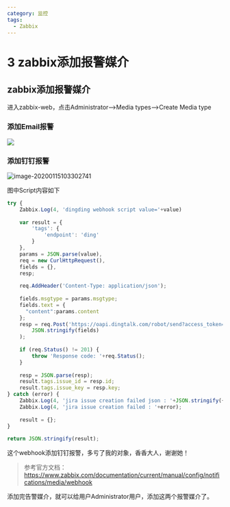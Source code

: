 ```yaml
---
category: 监控
tags:
  - Zabbix
---
```


# 3 zabbix添加报警媒介

## zabbix添加报警媒介

进入zabbix-web，点击Administrator-->Media types-->Create Media type

### 添加Email报警

![](https://gitee.com/clay-wangzhi/blogImg/raw/master/blogImg/image-20200115103058976.png)

### 添加钉钉报警

![image-20200115103302741](https://gitee.com/clay-wangzhi/blogImg/raw/master/blogImg/image-20200115103302741.png)

图中Script内容如下

```javascript
try {
    Zabbix.Log(4, 'dingding webhook script value='+value)
 
    var result = {
        'tags': {
            'endpoint': 'ding'
        }
    },
    params = JSON.parse(value),
    req = new CurlHttpRequest(),
    fields = {},
    resp;
 
    req.AddHeader('Content-Type: application/json');
 
    fields.msgtype = params.msgtype;
    fields.text = {
      "content":params.content
    };
    resp = req.Post('https://oapi.dingtalk.com/robot/send?access_token=1163d78d7b8a324d2f5b284414da8e93560008689744495ab4ad3eae14bdd642',
        JSON.stringify(fields)
    );
 
    if (req.Status() != 201) {
        throw 'Response code: '+req.Status();
    }
 
    resp = JSON.parse(resp);
    result.tags.issue_id = resp.id;
    result.tags.issue_key = resp.key;
} catch (error) {
    Zabbix.Log(4, 'jira issue creation failed json : '+JSON.stringify({"fields": fields}));
    Zabbix.Log(4, 'jira issue creation failed : '+error);
 
    result = {};
}
 
return JSON.stringify(result);
```

这个webhook添加钉钉报警，多亏了我的对象，香香大人，谢谢她！

>参考官方文档：https://www.zabbix.com/documentation/current/manual/config/notifications/media/webhook

添加完告警媒介，就可以给用户Administrator用户，添加这两个报警媒介了。